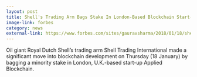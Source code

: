 ```yaml
---
layout: post
title: Shell's Trading Arm Bags Stake In London-Based Blockchain Start-Up
image-link: forbes
category: news
external-link: https://www.forbes.com/sites/gauravsharma/2018/01/18/shells-trading-arm-bags-stake-in-london-based-blockchain-start-up/#e9cd9ab213e2
---
```


Oil giant Royal Dutch Shell’s trading arm Shell Trading International made a significant move into blockchain development on Thursday (18 January) by bagging a minority stake in London, U.K.-based start-up Applied Blockchain.